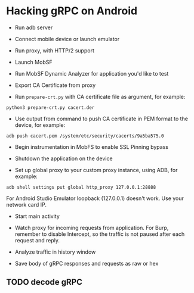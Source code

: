 # Hacking gRPC on Android

* Run adb server

* Connect mobile device or launch emulator

* Run proxy, with HTTP/2 support

* Launch MobSF

* Run MobSF Dynamic Analyzer for application you'd like to test

* Export CA Certificate from proxy

* Run `prepare-crt.py` with CA certificate file as argument, for example:

```
python3 prepare-crt.py cacert.der
```

* Use output from command to push CA certificate in PEM format to the device, for example:

```
adb push cacert.pem /system/etc/security/cacerts/9a5ba575.0
```

* Begin instrumentation in MobFS to enable SSL Pinning bypass

* Shutdown the application on the device

* Set up global proxy to your custom proxy instance, using ADB, for example:

```
adb shell settings put global http_proxy 127.0.0.1:28888
```

For Android Studio Emulator loopback (127.0.0.1) doesn't work. Use your network card IP.

* Start main activity

* Watch proxy for incoming requests from application. For Burp, remember to disable Intercept, so the traffic is not paused after each request and reply.

* Analyze traffic in history window

* Save body of gRPC responses and requests as raw or hex

## TODO decode gRPC
